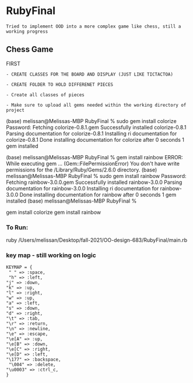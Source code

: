# RubyFinal
    Tried to implement OOD into a more complex game like chess, still a working progress
## Chess Game 

FIRST

    - CREATE CLASSES FOR THE BOARD AND DISPLAY (JUST LIKE TICTACTOA)

    - CREATE FOLDER TO HOLD DIFFERENET PIECES 

    - Create all classes of pieces 

    - Make sure to upload all gems needed within the working directory of project 

(base) melissan@Melissas-MBP RubyFinal % sudo gem install colorize
Password:
Fetching colorize-0.8.1.gem
Successfully installed colorize-0.8.1
Parsing documentation for colorize-0.8.1
Installing ri documentation for colorize-0.8.1
Done installing documentation for colorize after 0 seconds
1 gem installed

    
(base) melissan@Melissas-MBP RubyFinal % gem install rainbow
ERROR:  While executing gem ... (Gem::FilePermissionError)
    You don't have write permissions for the /Library/Ruby/Gems/2.6.0 directory.
(base) melissan@Melissas-MBP RubyFinal % sudo gem install rainbow
Password:
Fetching rainbow-3.0.0.gem
Successfully installed rainbow-3.0.0
Parsing documentation for rainbow-3.0.0
Installing ri documentation for rainbow-3.0.0
Done installing documentation for rainbow after 0 seconds
1 gem installed
(base) melissan@Melissas-MBP RubyFinal %


gem install colorize
gem install rainbow

### To Run: 
 
 ruby /Users/melissan/Desktop/fall-2021/OO-design-683/RubyFinal/main.rb


### key map - still working on logic 


    KEYMAP = {
     " " => :space,
     "h" => :left,
    "j" => :down,
    "k" => :up,
    "l" => :right,
    "w" => :up,
    "a" => :left,
    "s" => :down,
    "d" => :right,
    "\t" => :tab,
    "\r" => :return,
    "\n" => :newline,
    "\e" => :escape,
    "\e[A" => :up,
    "\e[B" => :down,
    "\e[C" => :right,
    "\e[D" => :left,
    "\177" => :backspace,
     "\004" => :delete,
    "\u0003" => :ctrl_c,
    }

